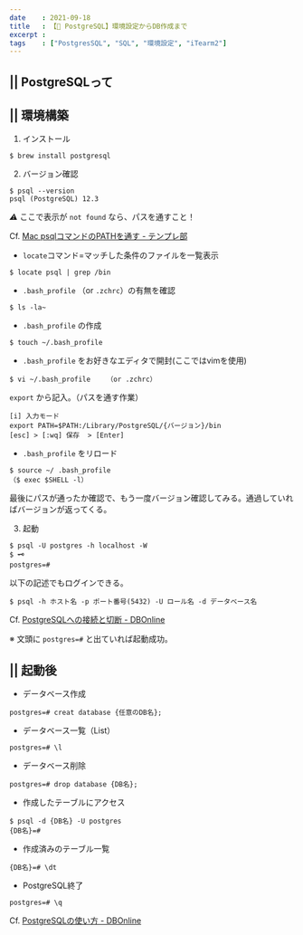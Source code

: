```yaml
---
date    : 2021-09-18
title   : 【🐘 PostgreSQL】環境設定からDB作成まで
excerpt :
tags    : ["PostgresSQL", "SQL", "環境設定", "iTearm2"]
---
```


## || PostgreSQLって

## || 環境構築

1. インストール
```shell
$ brew install postgresql
```

2. バージョン確認
```shell
$ psql --version
psql (PostgreSQL) 12.3
```
*⚠︎* ここで表示が `not found` なら、パスを通すこと！

Cf. [Mac psqlコマンドのPATHを通す - テンプレ部](https://awesomecatsis.com/mac-psql-path/)

* `locate`コマンド=マッチした条件のファイルを一覧表示
```shell
$ locate psql | grep /bin
```
*  `.bash_profile` （or `.zchrc`）の有無を確認
```shell
$ ls -la~
```
* `.bash_profile` の作成
```shell
$ touch ~/.bash_profile
```
* `.bash_profile` をお好きなエディタで開封(ここではvimを使用)
```shell
$ vi ~/.bash_profile    （or .zchrc）
```
`export` から記入。（パスを通す作業）
```shell
[i] 入力モード
export PATH=$PATH:/Library/PostgreSQL/{バージョン}/bin
[esc] > [:wq] 保存  > [Enter]
```
* `.bash_profile` をリロード
```shell
$ source ~/ .bash_profile
（$ exec $SHELL -l）
```
最後にパスが通ったか確認で、もう一度バージョン確認してみる。通過していればバージョンが返ってくる。

3. 起動
```shell
$ psql -U postgres -h localhost -W
$ 🗝
postgres=#
```
以下の記述でもログインできる。
```shell
$ psql -h ホスト名 -p ポート番号(5432) -U ロール名 -d データベース名
```
Cf. [PostgreSQLへの接続と切断 - DBOnline](https://www.dbonline.jp/postgresql/connect/index2.html)



※ 文頭に `postgres=#` と出ていれば起動成功。

## || 起動後

* データベース作成
```shell
postgres=# creat database {任意のDB名};
```

* データベース一覧（List）
```shell
postgres=# \l
```

* データベース削除
```shell
postgres=# drop database {DB名};
```

* 作成したテーブルにアクセス
```shell
$ psql -d {DB名} -U postgres
{DB名}=#
```

* 作成済みのテーブル一覧
```shell
{DB名}=# \dt
```

* PostgreSQL終了
```shell
postgres=# \q
```

Cf. [PostgreSQLの使い方 - DBOnline](https://www.dbonline.jp/postgresql/#section_ini)
